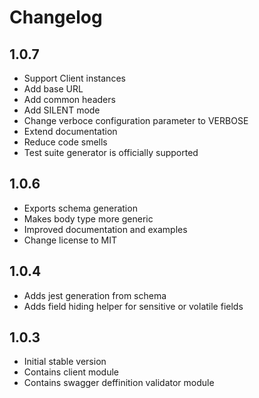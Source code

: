# Changelog

## 1.0.7
- Support Client instances
- Add base URL
- Add common headers
- Add SILENT mode
- Change verboce configuration parameter to VERBOSE
- Extend documentation
- Reduce code smells
- Test suite generator is officially supported

## 1.0.6
- Exports schema generation
- Makes body type more generic
- Improved documentation and examples
- Change license to MIT
## 1.0.4
- Adds jest generation from schema
- Adds field hiding helper for sensitive or volatile fields


## 1.0.3
- Initial stable version
- Contains client module
- Contains swagger deffinition validator module

